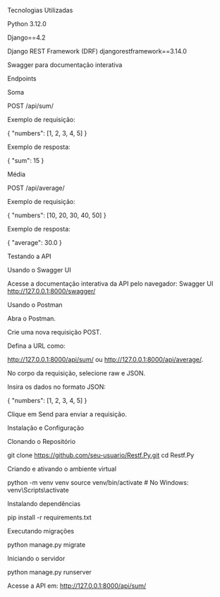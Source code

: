 Tecnologias Utilizadas

Python 3.12.0

Django==4.2

Django REST Framework (DRF)
djangorestframework==3.14.0

Swagger para documentação interativa

Endpoints

Soma

POST /api/sum/

Exemplo de requisição:

{
    "numbers": [1, 2, 3, 4, 5]
}

Exemplo de resposta:

{
    "sum": 15
}

Média

POST /api/average/

Exemplo de requisição:

{
    "numbers": [10, 20, 30, 40, 50]
}

Exemplo de resposta:

{
    "average": 30.0
}

Testando a API

Usando o Swagger UI

Acesse a documentação interativa da API pelo navegador:
Swagger UI http://127.0.0.1:8000/swagger/

Usando o Postman

Abra o Postman.

Crie uma nova requisição POST.

Defina a URL como:

http://127.0.0.1:8000/api/sum/ ou http://127.0.0.1:8000/api/average/.

No corpo da requisição, selecione raw e JSON.

Insira os dados no formato JSON:

{
    "numbers": [1, 2, 3, 4, 5]
}

Clique em Send para enviar a requisição.

Instalação e Configuração

Clonando o Repositório

git clone https://github.com/seu-usuario/Restf.Py.git
cd Restf.Py

Criando e ativando o ambiente virtual

python -m venv venv
source venv/bin/activate  # No Windows: venv\Scripts\activate

Instalando dependências

pip install -r requirements.txt

Executando migrações

python manage.py migrate

Iniciando o servidor

python manage.py runserver

Acesse a API em: http://127.0.0.1:8000/api/sum/